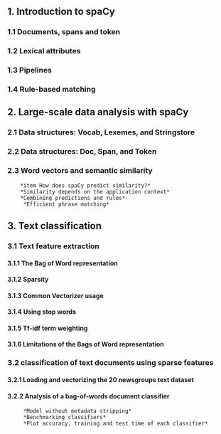 ## 1. Introduction to spaCy
   ### 1.1 Documents, spans and token
   ### 1.2 Lexical attributes
   ### 1.3 Pipelines
   ### 1.4 Rule-based matching
## 2. Large-scale data analysis with spaCy
   ### 2.1 Data structures: Vocab, Lexemes, and Stringstore
   ### 2.2 Data structures: Doc, Span, and Token
   ### 2.3 Word vectors and semantic similarity
        *item How does spaCy predict similarity?*
        *Similarity depends on the application context*
        *Combining predictions and rules*
         *Efficient phrase matching*
## 3. Text classification
   ### 3.1 Text feature extraction
   #### 3.1.1 The Bag of Word representation
   #### 3.1.2 Sparsity
   #### 3.1.3 Common Vectorizer usage
   #### 3.1.4 Using stop words
   #### 3.1.5 Tf-idf term weighting
   #### 3.1.6 Limitations of the Bags of Word representation

   ### 3.2 classification of text documents using sparse features
   #### 3.2.1 Loading and vectorizing the 20 newsgroups text dataset
   #### 3.2.2 Analysis of a bag-of-words document classifier
         *Model without metadata stripping*
         *Benchmarking classifiers*
         *Plot accuracy, training and test time of each classifier*
   
    
